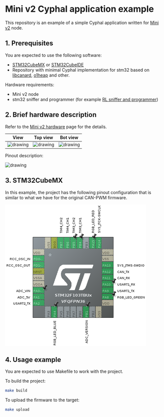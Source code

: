 # Mini v2 Cyphal application example

This repository is an example of a simple Cyphal application written for [Mini v2](https://docs.raccoonlab.co/guide/can_pwm/can_pwm_mini_v2.html#pinout) node.

## 1. Prerequisites

You are expected to use the following software:
- [STM32CubeMX](https://www.st.com/en/development-tools/stm32cubemx.html) or [STM32CubeIDE](https://www.st.com/en/development-tools/stm32cubeide.html)
- Repository with minimal Cyphal implementation for stm32 based on [libcanard](https://github.com/OpenCyphal/libcanard), [o1heap](https://github.com/pavel-kirienko/o1heap) and other.

Hardware requirements:
- Mini v2 node
- stm32 sniffer and programmer (for example [RL sniffer and programmer](https://docs.raccoonlab.co/guide/programmer_sniffer/))


## 2. Brief hardware description

Refer to the [Mini v2 hardware](https://docs.raccoonlab.co/guide/can_pwm/can_pwm_mini_v2.html#pinout) page for the details.

| View | Top view | Bot view |
| ---- | --- | ------ |
| <img src="https://docs.raccoonlab.co/assets/img/mini_v2_view.bbf1e631.png" alt="drawing"> | <img src="https://docs.raccoonlab.co/assets/img/mini_v2_view_top.6b0ef99e.png" alt="drawing"> | <img src="https://docs.raccoonlab.co/assets/img/mini_v2_view_bottom.ee41f6d5.png" alt="drawing">|

Pinout description:

<img src="https://docs.raccoonlab.co/assets/img/mini_v2_pinout.c14a3021.png" alt="drawing">

## 3. STM32CubeMX

In this example, the project has the following pinout configuration that is similar to what we have for the original CAN-PWM firmware.

<img src="assets/stm32cubemx.png" alt="drawing">

## 4. Usage example

You are expected to use Makefile to work with the project.

To build the project:

```bash
make build
```

To upload the firmware to the target:

```bash
make upload
```
